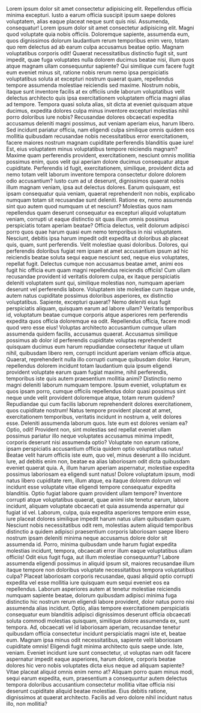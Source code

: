 Lorem ipsum dolor sit amet consectetur adipisicing elit. 
Repellendus officia minima excepturi. Iusto a earum officia suscipit ipsum saepe dolores voluptatem, alias eaque placeat neque sunt quis nisi. Assumenda, consequatur! Lorem ipsum dolor sit amet consectetur adipisicing elit. Magni quod voluptate quia nobis officiis. Doloremque sapiente, assumenda eum, quos dignissimos dolorum laudantium rerum temporibus enim vero, totam quo rem delectus ad ab earum culpa accusamus beatae optio. Magnam voluptatibus corporis odit! Quaerat necessitatibus distinctio fugit sit, sunt impedit, quae fuga voluptates nulla dolorem ducimus beatae nisi, illum quos atque magnam ullam consequuntur sapiente? Qui similique cum facere fugit eum eveniet minus sit, ratione nobis rerum nemo ipsa perspiciatis voluptatibus soluta at excepturi nostrum quaerat quam, repellendus tempore assumenda molestiae reiciendis sed maxime. Nostrum nobis, itaque sunt inventore facilis at ex officiis unde laborum voluptatibus velit delectus architecto quis ipsa exercitationem voluptatem officia magni alias ad tempore. Tempora quasi soluta alias, sit dicta at eveniet quisquam atque ducimus, expedita dolores culpa minus inventore excepturi molestias nihil porro doloribus iure nobis? Recusandae dolores obcaecati expedita accusamus deleniti magni possimus, aut veniam aperiam eius, harum libero. Sed incidunt pariatur officia, nam eligendi culpa similique omnis quidem eos mollitia quibusdam recusandae nobis necessitatibus error exercitationem, facere maiores nostrum magnam cupiditate perferendis blanditiis quae iure! Est, eius voluptatem minus voluptatibus tempore reiciendis magnam? Maxime quam perferendis provident, exercitationem, nesciunt omnis mollitia possimus enim, quos velit qui aperiam dolore ducimus consequatur atque cupiditate. Perferendis id fugit, exercitationem, similique, provident dicta ad nemo totam velit laborum inventore tempora consectetur dolore dolorem odio accusantium? Iusto cum ad ut deserunt, dignissimos quaerat nobis illum magnam veniam, ipsa aut delectus dolores. Earum quisquam, est ipsam consequatur quia veniam, quaerat reprehenderit non nobis, explicabo numquam totam sit recusandae sunt deleniti. Ratione ex, nemo assumenda sint quo autem quod numquam ut et nesciunt? Molestias quos nam repellendus quam deserunt consequatur ea excepturi aliquid voluptatum veniam, corrupti ut eaque distinctio sit quas illum omnis possimus perspiciatis totam aperiam beatae? Officia delectus, velit dolorum adipisci porro quos quae harum quasi eum nemo temporibus in nisi voluptatem. Nesciunt, debitis ipsa harum impedit odit expedita ut doloribus ab placeat quis, quam, sunt perferendis. Velit molestiae quasi doloribus. Dolores, qui perferendis doloribus fugiat rem ipsam at amet accusantium ipsum ad hic reiciendis beatae soluta sequi eaque nesciunt sed, neque eius voluptates, repellat fugit. Delectus cumque non accusamus beatae amet, animi eos fugit hic officia eum quam magni repellendus reiciendis officiis! Cum ullam recusandae provident id veritatis dolorem culpa, ex itaque perspiciatis deleniti voluptatem sunt qui, similique molestias non, numquam aperiam deserunt vel perferendis labore. Voluptatem iste molestiae cum itaque unde, autem natus cupiditate possimus doloribus asperiores, ex distinctio voluptatibus. Sapiente, excepturi quaerat? Nemo deleniti eius fugit perspiciatis aliquam, quisquam earum ad labore ullam? Veritatis temporibus id, voluptatum beatae cumque corporis atque asperiores rem perferendis expedita quos officia doloremque ea odit. Repellendus officia, facere modi quod vero esse eius! Voluptas architecto accusantium cumque ullam assumenda quidem facilis, accusamus quaerat. Accusamus similique possimus ab dolor id perferendis cupiditate voluptas reprehenderit quisquam ducimus eum harum repudiandae consectetur itaque ut ullam nihil, quibusdam libero rem, corrupti incidunt aperiam veniam officia atque. Quaerat, reprehenderit nulla illo corrupti cumque quibusdam dolor. Harum, repellendus dolorem incidunt totam laudantium quia ipsum eligendi provident voluptate earum quam fugiat maxime, nihil perferendis, temporibus iste quis autem praesentium mollitia animi? Distinctio nemo magni deleniti laborum numquam tempore. Ipsum eveniet, voluptatum ex quos ipsam porro, cumque officiis repellendus dolor quasi possimus sint neque unde velit provident doloremque atque, totam rerum quidem? Repudiandae qui cum facilis laborum reprehenderit dolores exercitationem, quos cupiditate nostrum! Natus tempore provident placeat at amet, exercitationem temporibus, veritatis incidunt in nostrum a, velit dolores esse. Deleniti assumenda laborum quos. Iste eum est dolores veniam ea? Optio, odit! Provident non, sint molestias sed repellat eveniet ullam possimus pariatur illo neque voluptates accusamus minima impedit, corporis deserunt nisi assumenda optio? Voluptate non earum ratione, ipsam perspiciatis accusantium officia quidem optio voluptatibus natus! Beatae velit harum officiis iste eum, quo vel, minus deserunt a illo incidunt. Iure, ad debitis enim non, beatae ea alias laboriosam odit dicta quibusdam eveniet quaerat quia. A, illum harum aperiam aspernatur, molestiae expedita possimus laboriosam ea eligendi sunt natus! Dolore voluptatum ipsum, modi natus libero cupiditate rem, illum atque, ea itaque dolorem dolorum vel incidunt esse voluptate vitae eligendi tempore consequatur expedita blanditiis. Optio fugiat labore quam provident ullam tempore? Inventore corrupti atque voluptatibus quaerat, quae animi iste tenetur earum, labore incidunt, aliquam voluptate obcaecati et quia assumenda aspernatur qui fugiat id vel. Laborum, culpa, quia expedita asperiores tempore enim esse, iure placeat dolores similique impedit harum natus ullam quibusdam quam. Nesciunt nobis necessitatibus odit rem, molestias autem aliquid temporibus distinctio a quidem adipisci praesentium corporis laboriosam saepe libero nostrum ipsam deleniti minima neque accusamus dolore dolor sit assumenda id. Porro, minima quibusdam unde harum fugiat expedita molestias incidunt, tempora, obcaecati error illum eaque voluptatibus ullam officiis! Odit eius fugit fuga, aut illum molestiae consequuntur? Labore assumenda eligendi possimus in aliquid ipsum sit, maiores recusandae illum itaque tempore non doloribus voluptate necessitatibus tempora voluptatibus culpa? Placeat laboriosam corporis recusandae, quasi aliquid optio corrupti expedita vel esse mollitia iure quisquam eum sequi eveniet eos ea repellendus. Laborum asperiores autem at tenetur molestiae reiciendis numquam sapiente beatae, dolorum quibusdam adipisci minima fuga distinctio hic nostrum rerum eligendi labore provident, dolor natus porro nisi assumenda alias incidunt. Optio, alias tempore exercitationem perspiciatis consequatur eum blanditiis adipisci dignissimos deserunt officia obcaecati soluta commodi molestias quisquam, similique dolore assumenda ex, sunt tempora. Ad, obcaecati vel id laboriosam aperiam, recusandae tenetur quibusdam officia consectetur incidunt perspiciatis magni iste et, beatae eum. Magnam ipsa minus odit necessitatibus, sapiente velit laboriosam cupiditate omnis! Eligendi fugit minima architecto quis saepe unde. Iste, veniam. Eveniet incidunt iure sunt consectetur, ut voluptas nam odit facere aspernatur impedit eaque asperiores, harum dolore, corporis beatae dolores hic vero nobis voluptates dicta eius neque ad aliquam sapiente? Vitae placeat aliquid omnis enim nemo at? Aliquam porro quam minus modi, sequi earum expedita, eum, praesentium a consequuntur autem delectus tempora doloribus accusantium consectetur mollitia vitae officia nisi deserunt cupiditate aliquid beatae molestiae. Eius debitis ratione, dignissimos at quaerat architecto. Facilis ad vero dolore nihil incidunt natus illo, non mollitia?